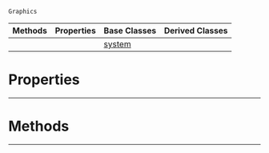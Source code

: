  `Graphics`

|Methods|Properties|Base Classes|Derived Classes|
|---|---|---|---|
| | |[system](https://github.com/PlasmaEngine/PlasmaDocs/tree/master/docs/C%2B%2B/code_reference/class_reference/system.markdown)| |


 #  Properties


---  
 #  Methods


---  
 

 